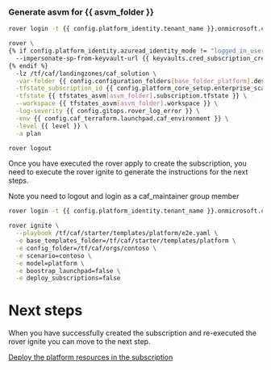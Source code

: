 
### Generate asvm for {{ asvm_folder }}

```bash
rover login -t {{ config.platform_identity.tenant_name }}.onmicrosoft.com

rover \
{% if config.platform_identity.azuread_identity_mode != "logged_in_user" %}
  --impersonate-sp-from-keyvault-url {{ keyvaults.cred_subscription_creation_landingzones.vault_uri }} \
{% endif %}
  -lz /tf/caf/landingzones/caf_solution \
  -var-folder {{ config.configuration_folders[base_folder_platform].destination_base_path }}{{ config.configuration_folders[base_folder_platform].destination_relative_path }}/{{ level }}/{{ base_folder_asvm }}/{{ asvm_folder }}/subscription \
  -tfstate_subscription_id {{ config.platform_core_setup.enterprise_scale.primary_subscription_details.subscription_id }} \
  -tfstate {{ tfstates_asvm[asvm_folder].subscription.tfstate }} \
  --workspace {{ tfstates_asvm[asvm_folder].workspace }} \
  -log-severity {{ config.gitops.rover_log_error }} \
  -env {{ config.caf_terraform.launchpad.caf_environment }} \
  -level {{ level }} \
  -a plan

rover logout

```
Once you have executed the rover apply to create the subscription, you need to execute the rover ignite to generate the instructions for the next steps.

Note you need to logout and login as a caf_maintainer group member

```bash
rover login -t {{ config.platform_identity.tenant_name }}.onmicrosoft.com

rover ignite \
  --playbook /tf/caf/starter/templates/platform/e2e.yaml \
  -e base_templates_folder=/tf/caf/starter/templates/platform \
  -e config_folder=/tf/caf/orgs/contoso \
  -e scenario=contoso \
  -e model=platform \
  -e boostrap_launchpad=false \
  -e deploy_subscriptions=false

```

# Next steps

When you have successfully created the subscription and re-executed the rover ignite you can move to the next step.

 [Deploy the platform resources in the subscription](../resources/readme.md)